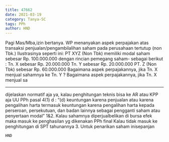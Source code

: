 ```yaml
---
title: 47662
date: 2021-03-19
category: Tanya-SC
tags: PPh
author: HND
---
```


Pagi Mas/Mba,izin bertanya. WP menanyakan aspek perpajakan atas transaksi penjualan/pengambilalihan saham pada perusahaan tertutup (non Tbk.) Ilustrasinya seperti ini: PT XYZ (Non Tbk) memiliki modal saham sebesar Rp. 100.000.000 dengan rincian pemegang saham- sebagai berikut : Tn. X sebesar Rp. 20.000.000 Tn. Y sebesar Rp. 20.000.000 PT. Z (Non Tbk) sebesar Rp. 60.000.000 Bagaimana aspek perpajakannya, jika Tn. X menjual sahamnya ke Tn. Y ? Bagaimana aspek perpajakannya, jika Tn. X menjual sa

---

dijelaskan normatif aja ya, kalau penghitungan teknis bisa ke AR atau KPP aja UU PPh pasal 4(1) d : “(d) keuntungan karena penjualan atau karena pengalihan harta termasuk keuntungan karena pengalihan harta kepada perseroan, persekutuan, dan badan lainnya sebagai pengganti saham atau penyertaan modal” 1&2. Kalau sahamnya diperjualbelikan di bursa efek maka masuk ke penghasilan yg dikenakan PPh final Kalau tidak masuk ke penghitungan di SPT tahunannya 3. Untuk penarikan saham inisepanjan

`HND`
